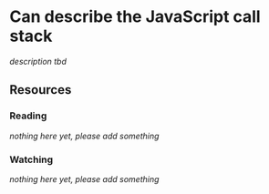 # Can describe the JavaScript call stack
_description tbd_
## Resources
### Reading
_nothing here yet, please add something_
### Watching
_nothing here yet, please add something_
